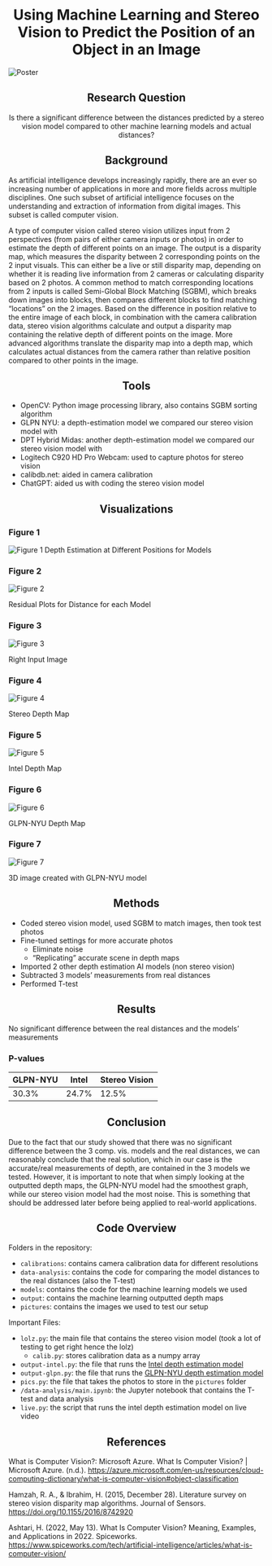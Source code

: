 # <center>Using Machine Learning and Stereo Vision to Predict the Position of an Object in an Image</center>

![Poster](media/Research%20Poster%20Template%202024.png)

## <center>Research Question</center>
<center>
Is there a significant difference between the distances predicted by a stereo vision model compared to other machine learning models and actual distances?
</center>

## <center>Background</center>
As artificial intelligence develops increasingly rapidly, there are an ever so increasing number of applications in more and more fields across multiple disciplines. One such subset of artificial intelligence focuses on the understanding and extraction of information from digital images. This subset is called computer vision. 

A type of computer vision called stereo vision utilizes input from 2 perspectives (from pairs of either camera inputs or photos) in order to estimate the depth of different points on an image. The output is a disparity map, which measures the disparity between 2 corresponding points on the 2 input visuals. This can either be a live or still disparity map, depending on whether it is reading live information from 2 cameras or calculating disparity based on 2 photos. A common method to match corresponding locations from 2 inputs is called Semi-Global Block Matching (SGBM), which breaks down images into blocks, then compares different blocks to find matching “locations” on the 2 images. Based on the difference in position relative to the entire image of each block, in combination with the camera calibration data, stereo vision algorithms calculate and output a disparity map containing the relative depth of different points on the image. More advanced algorithms translate the disparity map into a depth map, which calculates actual distances from the camera rather than relative position compared to other points in the image. 

## <center>Tools</center>
- OpenCV: Python image processing library, also contains SGBM sorting algorithm
- GLPN NYU: a depth-estimation model we compared our stereo vision model with
- DPT Hybrid Midas: another depth-estimation model we compared our stereo vision model with
- Logitech C920 HD Pro Webcam: used to capture photos for stereo vision
- calibdb.net: aided in camera calibration
- ChatGPT: aided us with coding the stereo vision model

## <center>Visualizations</center>

### Figure 1
![Figure 1](media/results.png)
Depth Estimation at Different Positions for Models

### Figure 2
![Figure 2](media/boxplot.png)

Residual Plots for Distance for each Model

### Figure 3
![Figure 3](pictures/right_image.jpg)

Right Input Image

### Figure 4
![Figure 4](output\stereo_disparity_map.png)

Stereo Depth Map

### Figure 5
![Figure 5](output\intel_disparity_map.png)

Intel Depth Map

### Figure 6
![Figure 6](output\glpn_disparity_map.png)

GLPN-NYU Depth Map

### Figure 7
![Figure 7](output\glpn_3d.png)

3D image created with GLPN-NYU model

## <center>Methods</center>
- Coded stereo vision model, used SGBM to match images, then took test photos
- Fine-tuned settings for more accurate photos
    - Eliminate noise
    - “Replicating” accurate scene in depth maps
- Imported 2 other depth estimation AI models (non stereo vision)
- Subtracted 3 models’ measurements from real distances
- Performed T-test

## <center>Results</center>
No significant difference between the real distances and the models’ measurements

### P-values

| GLPN-NYU | Intel | Stereo Vision |
|----------|-------|---------------|
|  30.3% | 24.7% | 12.5% | 

## <center>Conclusion</center>
Due to the fact that our study showed that there was no significant difference between the 3 comp. vis. models and the real distances, we can reasonably conclude that the real solution, which in our case is the accurate/real measurements of depth, are contained in the 3 models we tested. However, it is important to note that when simply looking at the outputted depth maps, the GLPN-NYU model had the smoothest graph, while our stereo vision model had the most noise. This is something that should be addressed later before being applied to real-world applications. 

## <center>Code Overview</center>
Folders in the repository:

- `calibrations`: contains camera calibration data for different resolutions
- `data-analysis`: contains the code for comparing the model distances to the real distances (also the T-test)
- `models`: contains the code for the machine learning models we used
- `output`: contains the machine learning outputted depth maps
- `pictures`: contains the images we used to test our setup

Important Files:
- `lolz.py`: the main file that contains the stereo vision model (took a lot of testing to get right hence the lolz)
    - `calib.py`: stores calibration data as a numpy array
- `output-intel.py`: the file that runs the [Intel depth estimation model](https://huggingface.co/Intel/dpt-hybrid-midas)
- `output-glpn.py`: the file that runs the [GLPN-NYU depth estimation model](https://huggingface.co/vinvino02/glpn-nyu)
- `pics.py`: the file that takes the photos to store in the `pictures` folder
- `/data-analysis/main.ipynb`: the Jupyter notebook that contains the T-test and data analysis
- `live.py`: the script that runs the intel depth estimation model on live video

## <center>References</center>
What is Computer Vision?: Microsoft Azure. What Is Computer Vision? | Microsoft Azure. (n.d.). https://azure.microsoft.com/en-us/resources/cloud-computing-dictionary/what-is-computer-vision#object-classification 

Hamzah, R. A., & Ibrahim, H. (2015, December 28). Literature survey on stereo vision disparity map algorithms. Journal of Sensors. https://doi.org/10.1155/2016/8742920 

Ashtari, H. (2022, May 13). What Is Computer Vision? Meaning, Examples, and Applications in 2022. Spiceworks. https://www.spiceworks.com/tech/artificial-intelligence/articles/what-is-computer-vision/ 
